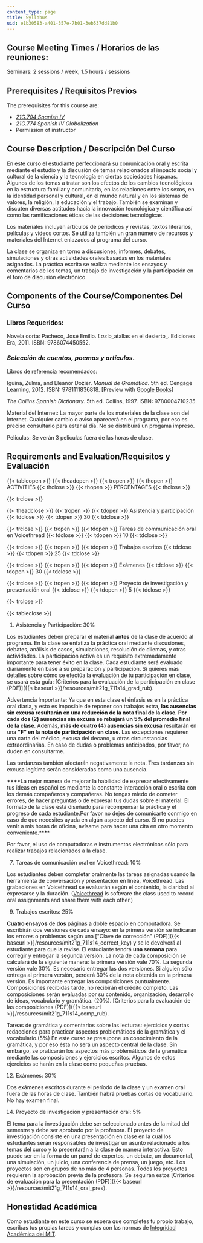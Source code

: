 ```yaml
---
content_type: page
title: Syllabus
uid: e1b30583-a401-357e-7b01-3eb537dd81b0
---
```


Course Meeting Times / Horarios de las reuniones:
-------------------------------------------------

Seminars: 2 sessions / week, 1.5 hours / sessions

Prerequisites / Requisitos Previos
----------------------------------

The prerequisites for this course are:

*   [_21G.704 Spanish IV_](/courses/21g-704-spanish-iv-spring-2005)
*   _21G.774 Spanish IV Globalization_
*   Permission of instructor

Course Description / Descripción Del Curso
------------------------------------------

En este curso el estudiante perfeccionará su comunicación oral y escrita mediante el estudio y la discusión de temas relacionados al impacto social y cultural de la ciencia y la tecnología en ciertas sociedades hispanas. Algunos de los temas a tratar son los efectos de los cambios tecnológicos en la estructura familiar y comunitaria, en las relaciones entre los sexos, en la identidad personal y cultural, en el mundo natural y en los sistemas de valores, la religión, la educación y el trabajo. También se examinan y discuten diversas actitudes hacia la innovación tecnológica y científica así como las ramificaciones éticas de las decisiones tecnológicas.

Los materiales incluyen artículos de periódicos y revistas, textos literarios, películas y videos cortos. Se utiliza también un gran número de recursos y materiales del Internet enlazados al programa del curso.

La clase se organiza en torno a discusiones, informes, debates, simulaciones y otras actividades orales basadas en los materiales asignados. La práctica escrita se realiza mediante los ensayos y comentarios de los temas, un trabajo de investigación y la participación en el foro de discusión electrónico.

Components of the Course/Componentes Del Curso
----------------------------------------------

### Libros Requeridos:

Novela corta: Pacheco, José Emilio. _Las_ b_atallas en el desierto_. Ediciones Era, 2011. ISBN: 9786074450552.

### _Selección de cuentos, poemas y artículos_.

Libros de referencia recomendados:

Iguina, Zulma, and Eleanor Dozier. _Manual de Gramática_. 5th ed. Cengage Learning, 2012. ISBN: 9781111836818. \[Preview with [Google Books](http://books.google.com/books?id=ct7-wUK5m1QC&pg=PAfrontcover)\]

_The Collins Spanish Dictionary_. 5th ed. Collins, 1997. ISBN: 9780004710235.

Material del Internet: La mayor parte de los materiales de la clase son del Internet. Cualquier cambio o aviso aparecerá en el programa, por eso es preciso consultarlo para estar al día. No se distribuirá un progama impreso.

Películas: Se verán 3 películas fuera de las horas de clase.

Requirements and Evaluation/Requisitos y Evaluación
---------------------------------------------------

{{< tableopen >}}
{{< theadopen >}}
{{< tropen >}}
{{< thopen >}}
ACTIVITIES
{{< thclose >}}
{{< thopen >}}
PERCENTAGES
{{< thclose >}}

{{< trclose >}}

{{< theadclose >}}
{{< tropen >}}
{{< tdopen >}}
Asistencia y participación
{{< tdclose >}}
{{< tdopen >}}
30
{{< tdclose >}}

{{< trclose >}}
{{< tropen >}}
{{< tdopen >}}
Tareas de communicación oral en Voicethread
{{< tdclose >}}
{{< tdopen >}}
10
{{< tdclose >}}

{{< trclose >}}
{{< tropen >}}
{{< tdopen >}}
Trabajos escritos
{{< tdclose >}}
{{< tdopen >}}
25
{{< tdclose >}}

{{< trclose >}}
{{< tropen >}}
{{< tdopen >}}
Exámenes
{{< tdclose >}}
{{< tdopen >}}
30
{{< tdclose >}}

{{< trclose >}}
{{< tropen >}}
{{< tdopen >}}
Proyecto de investigación y presentación oral
{{< tdclose >}}
{{< tdopen >}}
5
{{< tdclose >}}

{{< trclose >}}

{{< tableclose >}}

1.  Asistencia y Participación: 30%

Los estudiantes deben preparar el material **antes** de la clase de acuerdo al programa. En la clase se enfatiza la práctica oral mediante discusiones, debates, análisis de casos, simulaciones, resolución de dilemas, y otras actividades. La participación activa es un requisito extremadamente importante para tener éxito en la clase. Cada estudiante será evaluado diariamente en base a su preparación y participación. Si quieres más detalles sobre cómo se efectúa la evaluación de tu participación en clase, se usará esta guía: [Criterios para la evaluación de la participación en clase (PDF)]({{< baseurl >}}/resources/mit21g_711s14_grad_rub).

Advertencia Importante: Ya que en esta clase el énfasis es en la práctica oral diaria, y esto es imposible de reponer con trabajos extra, **las ausencias sin excusa resultarán en una reducción de la nota final de la clase**. **Por cada dos (2) ausencias sin excusa se rebajará un 5% del promedio final de la clase**. Además, **más de cuatro (4) ausencias** **sin excusa** resultarán en una **"F" en la nota de participación en clase**. Las excepciones requieren una carta del médico, excusa del decano, u otras circunstancias extraordinarias. En caso de dudas o problemas anticipados, por favor, no duden en consultarme.

Las tardanzas también afectarán negativamente la nota. Tres tardanzas sin excusa legítima serán consideradas como una ausencia.

\*\*\*\*La mejor manera de mejorar la habilidad de expresar efectivamente tus ideas en español es mediante la constante interacción oral o escrita con los demás compañeros y compañeras. No tengas miedo de cometer errores, de hacer preguntas o de expresar tus dudas sobre el material. El formato de la clase está diseñado para recompensar la práctica y el progreso de cada estudiante.Por favor no dejes de comunicarte conmigo en caso de que necesites ayuda en algún aspecto del curso. Si no puedes venir a mis horas de oficina, avísame para hacer una cita en otro momento conveniente.\*\*\*\*

Por favor, el uso de computadoras e instrumentos electrónicos sólo para realizar trabajos relacionados a la clase.

7.  Tareas de comunicación oral en Voicethread: 10%

Los estudiantes deben completar oralmente las tareas asignadas usando la herramienta de conversación y presentación en línea, Voicethread. Las grabaciones en Voicethread se evaluarán según el contenido, la claridad al expresarse y la duración. ([Voicethread](http://voicethread.com/) is software the class used to record oral assignments and share them with each other.)

9.  Trabajos escritos: 25%

**Cuatro ensayos** de **dos** páginas a doble espacio en computadora. Se escribirán dos versiones de cada ensayo: en la primera versión se indicarán los errores o problemas según una ["Clave de corrección" (PDF)]({{< baseurl >}}/resources/mit21g_711s14_correct_key) y se le devolverá al estudiante para que la revise. El estudiante tendrá **una semana** para corregir y entregar la segunda versión. La nota de cada composición se calculará de la siguiente manera: la primera versión vale 70%. La segunda versión vale 30%. Es necesario entregar las dos versiones. Si alguien sólo entrega al primera versión, perderá 30% de la nota obtenida en la primera versión. Es importante entregar las composiciones puntualmente. Composiciones recibidas tarde, no recibirán el crédito completo. Las composiciones serán evaluadas por su contenido, organización, desarrollo de ideas, vocabulario y gramática. (20%). [Criterios para la evaluación de las composiciones (PDF)]({{< baseurl >}}/resources/mit21g_711s14_comp_rub).  

Tareas de gramática y comentarios sobre las lecturas: ejercicios y cortas redacciones para practicar aspectos problemáticos de la gramática y el vocabulario.(5%) En este curso se presupone un conocimiento de la gramática, y por eso ésta no será un aspecto central de la clase. Sin embargo, se praticarán los aspectos más problemáticos de la gramática mediante las composiciones y ejercicios escritos. Algunos de estos ejercicios se harán en la clase como pequeñas pruebas.

12.  Exámenes: 30%

Dos exámenes escritos durante el período de la clase y un examen oral fuera de las horas de clase. También habrá pruebas cortas de vocabulario. No hay examen final.

14.  Proyecto de investigación y presentación oral: 5%

El tema para la investigación debe ser seleccionado antes de la mitad del semestre y debe ser aprobado por la profesora. El proyecto de investigación consiste en una presentación en clase en la cual los estudiantes serán responsables de investigar un asunto relacionado a los temas del curso y lo presentarán a la clase de manera interactiva. Esto puede ser en la forma de un panel de expertos, un debate, un documental, una simulación, un juicio, una conferencia de prensa, un juego, etc. Los proyectos son en grupos de no más de 4 personas. Todos los proyectos requieren la aprobación previa de la profesora. Se seguirán estos [Criterios de evaluación para la presentación (PDF)]({{< baseurl >}}/resources/mit21g_711s14_oral_pres).

Honestidad Académica
--------------------

Como estudiante en este curso se espera que completes tu propio trabajo, escribas tus propias tareas y cumplas con las normas de [Integridad Académica del MIT](http://integrity.mit.edu/).